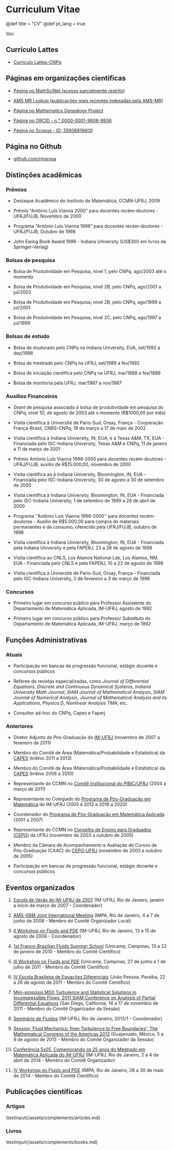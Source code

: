 # Curriculum Vitae

@def title = "CV"
@def pt_lang = true

\toc

## Currículo Lattes

* [Currículo Lattes-CNPq](http://buscatextual.cnpq.br/buscatextual/visualizacv.do?id=K4782752A8&idiomaExibicao=2)

## Páginas em organizações científicas

* [Página no MathSciNet (acesso parcialmente restrito)](https://mathscinet.ams.org/mathscinet/MRAuthorID/366407)

* [AMS MR Lookup (publicações mais recentes indexadas pela AMS-MR)](https://mathscinet.ams.org/mrlookup?s3=rosa,+r*&format=mrcit&Search=Search)

* [Página no Mathematics Genealogy Project](https://www.genealogy.math.ndsu.nodak.edu/id.php?id=37322)

* [Página no ORCID - n.&#176; 0000-0001-9808-9936](https://orcid.org/0000-0001-9808-9936)

* [Página no Scopus - ID: 35606819600](https://www.scopus.com/authid/detail.uri?authorId=35606819600)

## Página no Github

* [github.com/rmsrosa](https://github.com/rmsrosa)

## Distinções acadêmicas

### Prêmios

* Destaque Acadêmico do Instituto de Matemática, CCMN-UFRJ, 2009

* Prêmio "Antônio Luís Vianna 2000" para docentes recém-doutores - UFRJ/FUJB, Novembro de 2000

* Programa "Antônio Luís Vianna 1998" para docentes recém-doutores - UFRJ/FUJB, Outubro de 1998

* John Ewing Book Award 1996 - Indiana University (US\$300 em livros da Springer-Verlag)

### Bolsas de pesquisa

* Bolsa de Produtividade em Pesquisa, nível 1, pelo CNPq, ago/2003 até o momento

* Bolsa de Produtividade em Pesquisa, nível 2B, pelo CNPq, ago/2001 a jul/2003

* Bolsa de Produtividade em Pesquisa, nível 2B, pelo CNPq, ago/1999 a jul/2001

* Bolsa de Produtividade em Pesquisa, nível 2C, pelo CNPq, ago/1997 a jul/1999

### Bolsas de estudo

* Bolsa de doutorado pelo CNPq na Indiana University, EUA, set/1992 a dez/1996

* Bolsa de mestrado pelo CNPq na UFRJ, set/1989 a fev/1992

* Bolsa de iniciação científica pelo CNPq na UFRJ, mar/1988 a fev/1989

* Bolsa de monitoria pela UFRJ, mar/1987 a nov/1987

### Auxílios Financeiros

* *Grant* de pesquisa associado à bolsa de produtividade em pesquisa do CNPq, nível 1D, de agosto de 2003 até o momento (R\$1000,00 por mês)

* Visita científica à Université de Paris-Sud, Orsay, França - Cooperação França-Brasil, CNRS-CNPq, 18 de março a 17 de maio de 2002

* Visita científica à Indiana University, IN, EUA, e à Texas A&M, TX, EUA - Financiada pelo ISC-Indiana University, Texas A&M e CNPq, 11 de janeiro a 11 de março de 2001

* Prêmio Antônio Luís Vianna 1998-2000 para docentes recém-doutores - UFRJ/FUJB, auxílio de R\$15.000,00, novembro de 2000

* Visita científica ao à Indiana University, Bloomington, IN, EUA - Financiada pelo ISC-Indiana University, 30 de agosto a 30 de setembro de 2000

* Visita científica à Indiana University, Bloomington, IN, EUA - Financiada pelo ISC-Indiana University, 1 de setembro de 1999 a 28 de abril de 2000

* Programa ''Antônio Luís Vianna 1998-2000'' para docentes recém-doutores - Auxílio de R\$5.000,00 para compra de materiais permanentes e de consumo, oferecido pela UFRJ/FUJB, outubro de 1998

* Visita científica à Indiana University, Bloomington, IN, EUA - Financiada pela Indiana University e pela FAPERJ, 23 a 28 de agosto de 1998

* Visita científica ao CNLS, Los Alamos National Lab, Los Alamos, NM, EUA - Financiada pelo CNLS e pela FAPERJ, 10 a 22 de agosto de 1998

* Visita científica à Université de Paris-Sud, Orsay, França - Financiada pelo ISC-Indiana University, 2 de fevereiro a 3 de março de 1998

### Concursos

* Primeiro lugar em concurso público para Professor Assistente do Departamento de Matemática Aplicada, IM-UFRJ, agosto de 1992

* Primeiro lugar em concurso público para Professor Substituto do Departamento de Matemática Aplicada, IM-UFRJ, março de 1992

## Funções Administrativas

### Atuais

* Participação em bancas de progressão funcional, estágio docente e concursos públicos

* Referee de revistas especializadas, como *Journal of Differential Equations*, *Discrete and Continuous Dynamical Systems*, *Indiana University Math Journal*, *SIAM Journal of Mathematical Analysis*, *SIAM Journal of Numerical Analysis*, *Journal of Mathematical Analysis and its Applications*, *Physica D*, *Nonlinear Analysis TMA*, etc.

* Consultor ad-hoc do CNPq, Capes e Faperj

### Anteriores

* Diretor Adjunto de Pós-Graduação do [IM-UFRJ](http://www.im.ufrj.br) (novembro de 2007 a fevereiro de 2011)

* Membro do Comitê de Área (Matemática/Probabilidade e Estatística) da [CAPES](http://www.capes.gov.br) (triênio 2011 a 2013)

* Membro do Comitê de Área (Matemática/Probabilidade e Estatística) da [CAPES](http://www.capes.gov.br) (triênio 2008 a 2010)

* Representante do CCMN no [Comitê Institucional do PIBIC/UFRJ](http://www.pr2.ufrj.br/) (2004 a março de 2011)

* Representante no Colegiado do [Programa de Pós-Graduação em Matemática](http://www.pgmat.im.ufrj.br/) do IM-UFRJ (2005 a 2012 e 2016 a 2020)

* Coordenador do [Programa de Pós-Graduação em Matemática Aplicada](http://www.dma.im.ufrj.br/mestrado/) (2001 a 2007)

* Representante do CCMN no [Conselho de Ensino para Graduados (CEPG)](http://www.pr2.ufrj.br/) da UFRJ (novembro de 2003 a outubro de 2005)

* Membro da Câmara de Acompanhamento e Avaliação de Cursos de Pós-Graduação (CAAC) do [CEPG-UFRJ](http://www.pr2.ufrj.br/) (novembro de 2003 a outubro de 2005)

* Participação em bancas de progressão funcional, estágio docente e concursos públicos

## Eventos organizados

1. [Escola de Verão do IM-UFRJ de 2007](http://www.pg.im.ufrj.br/verao/verao2007.htm) (IM-UFRJ, Rio de Janeiro, janeiro a início de março de 2007 - Coordenador)  

2. [AMS-SBM Joint International Meeting](http://www.ams.org/meetings/international/2142_progfull.html) (IMPA, Rio de Janeiro, 4 a 7 de junho de 2008 - Membro do Comitê Organizador Local)  

3. [II Workshop on Fluids and PDE](/assets/wfpde08/index.html) (IM-UFRJ, Rio de Janeiro, 13 a 15 de agosto de 2008 - Coordenador)  

4. [1st Franco-Brazilian Fluids Summer School](http://www.ime.unicamp.br/~equadif/wp-content/uploads/2015/09/cartaz-evfbfluidos.png) (Unicamp, Campinas, 13 a 22 de janeiro de 2010 - Membro do Comitê Científico)  

5. [III Workshop on Fluids and PDE](http://www2.im.ufrj.br/~hlopes/WFEDP3/) (Unicamp, Campinas, 27 de junho a 1 de julho de 2011 - Membro do Comitê Científico)  

6. [IV Escola Brasileira de Equações Diferenciais](http://www.mat.ufpb.br/ebed/) (João Pessoa, Paraíba, 22 a 26 de agosto de 2011 - Membro do Comitê Científico)  

7. [Mini-simpósio MS0 Turbulence and Statistical Solutions in Incompressible Flows, 2011 SIAM Conference on Analysis of Partial Differential Equations](http://meetings.siam.org/sess/dsp_programsess.cfm?SESSIONCODE=13624) (San Diego, California, 14 a 17 de novembro de 2011 - Membro do Comitê Organizador da Sessão)  

8. [Seminário de Fluidos](/assets/semfluidos/index.html) (IM-UFRJ, Rio de Janeiro, 2013/1 - Coordenador)  

9. [Session 'Fluid Mechanics: from Turbulence to Free Boundaries', The Mathematical Congress of the Americas 2013](http://mca2013.org/en/programme/scientific-programme/special-sessions.html) (Guajanuato, México, 5 a 9 de agosto de 2013 - Membro do Comitê Organizador da Sessão)  

10. [Conferência 5x05, Comemorando os 25 anos do Mestrado em Matemática Aplicada do IM-UFRJ](http://www2.im.ufrj.br/5x05/) (IM-UFRJ, Rio de Janeiro, 2 a 4 de abril de 2014 - Membro do Comitê Organizador)  

11. [IV Workshop on Fluids and PDE](https://impa.br/sobre/memoria/reunioes-cientificas/iv-workshop-em-fluidos-e-edp/) (IMPA, Rio de Janeiro, 26 a 30 de maio de 2014 - Membro do Comitê Científico)

## Publicações científicas

### Artigos

\textinput{/assets/complements/articles.md}

### Livros

\textinput{/assets/complements/books.md}
